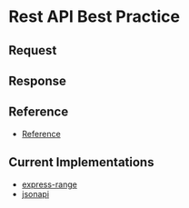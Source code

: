# Rest API Best Practice

## Request

## Response

## Reference
- [Reference](http://www.restapitutorial.com/)

## Current Implementations
- [express-range](https://github.com/purposeindustries/express-range)
- [jsonapi](http://jsonapi.org/)